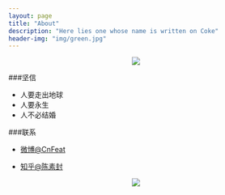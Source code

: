 ```yaml
---
layout: page
title: "About"
description: "Here lies one whose name is written on Coke"
header-img: "img/green.jpg"
---
```



<center>
    <p><img src="http://7xlfkx.com1.z0.glb.clouddn.com/white2.jpg" align="center"></p>
</center>

###坚信

- 人要走出地球
- 人要永生
- 人不必结婚

###联系

- [微博@CnFeat](http://weibo.com/2003457565)

- [知乎@陈素封](http://www.zhihu.com/people/yang-yang-8)

<center>
    <p><img src="http://i173.photobucket.com/albums/w63/cnfeat/2015-08-29-2_zpsqj7po8eo.png" align="center"></p>
</center>
